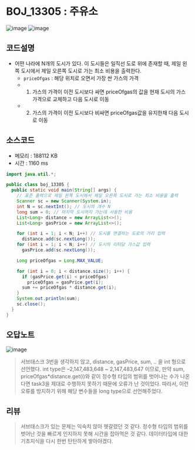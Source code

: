 # BOJ_13305 : 주유소

![image](https://user-images.githubusercontent.com/96826443/161367207-3be69ad2-cc66-4cb7-9b47-eba78b659ffb.png)
![image](https://user-images.githubusercontent.com/96826443/161367693-33a3ad81-d864-4250-9ab7-b4a70e001956.png)

## 코드설명
* 어떤 나라에 N개의 도시가 있다. 이 도시들은 일직선 도로 위에 존재할 때, 제일 왼쪽 도시에서 제일 오른쪽 도시로 가는 최소 비용을 출력한다.
  * ```priceOfgas``` : 해당 위치로 오면서 가장 싼 가스의 가격
  * 1. 가스의 가격이 이전 도시보다 싸면 priceOfgas의 값을 현재 도시의 가스 가격으로 교체하고 다음 도시로 이동
  * 2. 가스의 가격이 이전 도시보다 비싸면 priceOfgas값을 유지한채 다음 도시로 이동

## 소스코드
* 메모리 : 188112	KB
* 시간 : 1160 ms
```java
import java.util.*;

public class boj_13305 {
  public static void main(String[] args) {
    // 표준 출력으로 제일 왼쪽 도시에서 제일 오른쪽 도시로 가는 최소 비용을 출력
    Scanner sc = new Scanner(System.in);
    int N = sc.nextInt(); // 도시의 개수 N
    long sum = 0; // 마지막 도시까지 가는데 사용한 비용
    List<Long> distance = new ArrayList<>();
    List<Long> gasPrice = new ArrayList<>();

    for (int i = 1; i < N; i++) // 도시를 연결하는 도로의 거리 입력
      distance.add(sc.nextLong());
    for (int i = 1; i < N; i++) // 도시의 리터당 가스값 입력
      gasPrice.add(sc.nextLong());

    Long priceOfgas = Long.MAX_VALUE;

    for (int i = 0; i < distance.size(); i++) {
      if (gasPrice.get(i) < priceOfgas)
        priceOfgas = gasPrice.get(i);
      sum += priceOfgas * distance.get(i);
    }
    System.out.println(sum);
    sc.close();
  }
}

```

## 오답노트
![image](https://user-images.githubusercontent.com/96826443/161367406-f0ab4b6a-8845-4f5f-9723-42450a9c7e14.png)
> 서브태스크 3번을 생각하지 않고, distance, gasPrice, sum, .. 을 int 형으로 선언했다.
> int type은 –2,147,483,648 ~ 2,147,483,647 이므로, 만약 sum, priceOfgas*distance.get(i)와 같이 정수형 타입의 범위를 벗어나는 수가 나온다면 task3을 제대로 수행하지 못하기 때문에 오류가 난 것이었다.
> 따라서, 이런 오류를 방지하기 위해 해당 변수들을 long type으로 선언해주었다.

## 리뷰
> 서브태스크가 있는 문제는 익숙치 않아 헷갈렸던 것 같다. 정수형 타입의 범위를 벗어난 것을 빠르게 인지하지 못해 시간을 잡아먹은 것 같다.
> 데이터타입에 대한 기초지식을 다시 한번 탄탄하게 쌓아야겠다.
